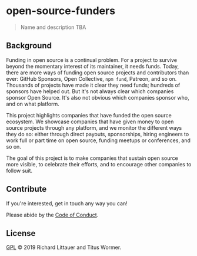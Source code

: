 # open-source-funders

> Name and description TBA

## Background

Funding in open source is a continual problem. For a project to survive beyond the momentary interest of its maintainer, it needs funds. Today, there are more ways of funding open source projects and contributors than ever: GitHub Sponsors, Open Collective, `npm fund`, Patreon, and so on. Thousands of projects have made it clear they need funds; hundreds of sponsors have helped out. But it's not always clear which companies sponsor Open Source. It's also not obvious which companies sponsor who, and on what platform.

This project highlights companies that have funded the open source ecosystem. We showcase companies that have given money to open source projects through any platform, and we monitor the different ways they do so: either through direct payouts, sponsorships, hiring engineers to work full or part time on open source, funding meetups or conferences, and so on.

The goal of this project is to make companies that sustain open source more visible, to celebrate their efforts, and to encourage other companies to follow suit.

## Contribute

If you're interested, get in touch any way you can!

Please abide by the [Code of Conduct](CODE_OF_CONDUCT.md).

## License

[GPL](LICENSE) © 2019 Richard Littauer and Titus Wormer.
